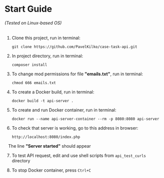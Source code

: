 # Start Guide

###### (Tested on Linux-based OS)

1) Clone this project, run in terminal:
   
   ```shell
   git clone https://github.com/PavelKilko/case-task-api.git
   ```

2) In project directory, run in terminal: 
   
   ```shell
   composer install
   ```
3. To change mod permissions for file **"emails.txt"**, run in terminal:
   
   ```shell
   chmod 666 emails.txt
   ```

4. To create a Docker build, run in terminal:
   
   ```shell
   docker build -t api-server .
   ```

5. To create and run Docker container, run in terminal:
   
   ```shell
   docker run --name api-server-container --rm -p 8080:8080 api-server
   ```

6. To check that server is working, go to this address in browser:
   
   ```url
   http://localhost:8080/index.php
   ```

   The line **"Server started"** should appear   

7. To test API request, edit and use shell scripts from `api_test_curls` directory

8. To stop Docker container, press `Ctrl+C`
